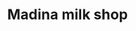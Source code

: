 ---
title: "Madina milk shop"
url: /karachi/madina-milk-shop-r3fj-fj7-street-number-4-sector-b-b-area-qayyumabad/
shop: dairy
---